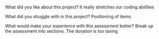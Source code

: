 What did you like about this project?
  It really stretches our coding abilities

What did you struggle with in this project?
  Positioning of items
  
What would make your experience with this assessment better?
  Break up the assessment into sections. The duration is too taxing
